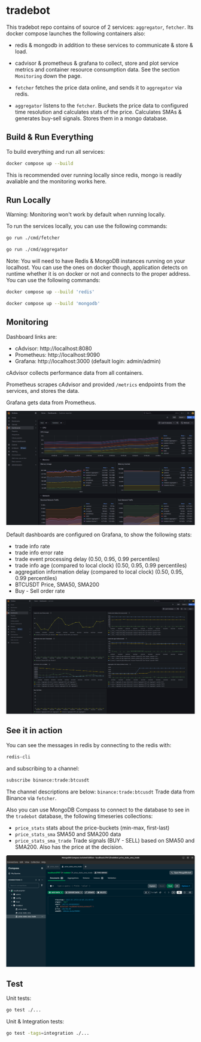 # tradebot

This tradebot repo contains of source of 2 services: `aggregator`, `fetcher`.
Its docker compose launches the following containers also:
- redis & mongodb in addition to these services to communicate & store & load.
- cadvisor & prometheus & grafana to collect, store and plot service metrics and container resource consumption data. See the section `Monitoring` down the page.

- `fetcher` fetches the price data online, and sends it to `aggregator` via redis.
- `aggregator` listens to the `fetcher`. Buckets the price data to configured time resolution and calculates stats of the price. Calculates SMAs & generates buy-sell signals. Stores them in a mongo database.

## Build & Run Everything

To build everything and run all services:

```bash
docker compose up --build
```

This is recommended over running locally since redis, mongo is readily avaliable and the monitoring works here.

## Run Locally

Warning: Monitoring won't work by default when running locally.

To run the services locally, you can use the following commands:

```bash
go run ./cmd/fetcher
```
```bash
go run ./cmd/aggregator
```

Note: You will need to have Redis & MongoDB instances running on your localhost. You can use the ones on docker though, application detects on runtime whether it is on docker or not and connects to the proper address. You can use the following commands:

```bash
docker compose up --build 'redis'
```
```bash
docker compose up --build 'mongodb'
```

## Monitoring

Dashboard links are:
- cAdvisor: http://localhost:8080
- Prometheus: http://localhost:9090
- Grafana: http://localhost:3000 (default login: admin/admin)

cAdvisor collects performance data from all containers.

Prometheus scrapes cAdvisor and provided `/metrics` endpoints from the services, and stores the data.

Grafana gets data from Prometheus.

![Dashboard screenshot showing the cAdvisor plots on Grafana](https://github.com/kaanureyen/tradebot/blob/main/doc/cadvisor.png?raw=true)

Default dashboards are configured on Grafana, to show the following stats:
- trade info rate
- trade info error rate
- trade event processing delay (0.50, 0.95, 0.99 percentiles)
- trade info age (compared to local clock) (0.50, 0.95, 0.99 percentiles)
- aggregation information delay (compared to local clock) (0.50, 0.95, 0.99 percentiles)
- BTCUSDT Price, SMA50, SMA200
- Buy - Sell order rate

![Dashboard screenshot showing the mentioned plots](https://github.com/kaanureyen/tradebot/blob/main/doc/dashboard.png?raw=true)

## See it in action

You can see the messages in redis by connecting to the redis with:

```bash
redis-cli
```

and subscribing to a channel:
```bash
subscribe binance:trade:btcusdt
```

The channel descriptions are below:
`binance:trade:btcusdt` Trade data from Binance via `fetcher`.

Also you can use MongoDB Compass to connect to the database to see in the `tradebot` database, the following timeseries collections:
- `price_stats` stats about the price-buckets (min-max, first-last)
- `price_stats_sma` SMA50 and SMA200 data
- `price_stats_sma_trade` Trade signals (BUY - SELL) based on SMA50 and SMA200. Also has the price at the decision.

![MongoDB tradebot database price_stats_sma_trade collection screenshot showing a BUY operation](https://github.com/kaanureyen/tradebot/blob/main/doc/price_stats_sma_trade.png?raw=true)

## Test

Unit tests:
```bash
go test ./...
```

Unit & Integration tests:
```bash
go test -tags=integration ./...
```
